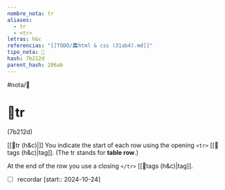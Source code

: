 ```yaml
---
nombre_nota: tr
aliases:
  - tr
  - <tr>
letras: h&c
referencias: "[[TODO/🏛️html & css (31ab4).md]]"
tipo_nota: 📑
hash: 7b212d
parent_hash: 206ab
---
```


#nota/📑

# 📑tr
<div class="hash">(7b212d)</div>

[[📑tr (h&c)|<tr>]]
You indicate the start of each row using the opening `<tr>` [[📑tags (h&c)|tag]]. (The tr stands for __table row__.)


At the end of the row you use a closing `</tr>` [[📑tags (h&c)|tag]].

- [ ] recordar  [start:: 2024-10-24]

